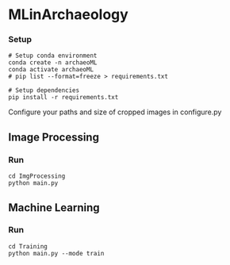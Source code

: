 # MLinArchaeology

### Setup
```
# Setup conda environment
conda create -n archaeoML
conda activate archaeoML
# pip list --format=freeze > requirements.txt

# Setup dependencies
pip install -r requirements.txt
```

Configure your paths and size of cropped images in configure.py

## Image Processing 
### Run
```
cd ImgProcessing
python main.py
```

## Machine Learning 
### Run
```
cd Training
python main.py --mode train
```
